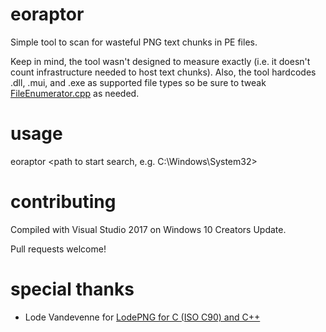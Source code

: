 # eoraptor
Simple tool to scan for wasteful PNG text chunks in PE files.

Keep in mind, the tool wasn't designed to measure exactly (i.e. it doesn't count infrastructure needed to host text chunks). Also, the tool hardcodes .dll, .mui, and .exe as supported file types so be sure to tweak [FileEnumerator.cpp](FileEnumerator.cpp#L27-L29) as needed.

# usage
eoraptor <path to start search, e.g. C:\Windows\System32>

# contributing
Compiled with Visual Studio 2017 on Windows 10 Creators Update.

Pull requests welcome!

# special thanks
* Lode Vandevenne for [LodePNG for C (ISO C90) and C++](http://lodev.org/lodepng/)
